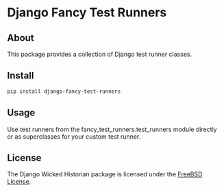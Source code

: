 # Django Fancy Test Runners

## About

This package provides a collection of Django test runner classes.

## Install

```bash
pip install django-fancy-test-runners
```

## Usage

Use test runners from the fancy_test_runners.test_runners module directly or as superclasses for your custom test runner.

## License
The Django Wicked Historian package is licensed under the [FreeBSD
License](https://opensource.org/licenses/BSD-2-Clause).
